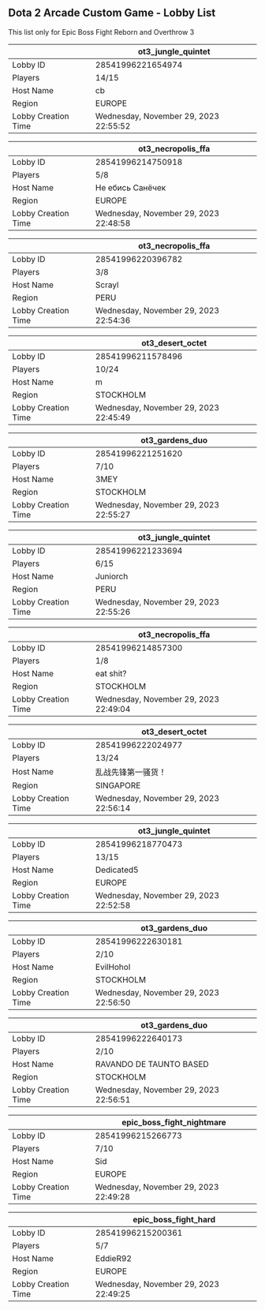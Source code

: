 ## Dota 2 Arcade Custom Game - Lobby List

This list only for Epic Boss Fight Reborn and Overthrow 3

|  | ot3_jungle_quintet |
| ------ | ------ |
| Lobby ID | 28541996221654974 |
| Players | 14/15 |
| Host Name | cb|fh99^ #have fun |
| Region | EUROPE |
| Lobby Creation Time | Wednesday, November 29, 2023 22:55:52 |


|  | ot3_necropolis_ffa |
| ------ | ------ |
| Lobby ID | 28541996214750918 |
| Players | 5/8 |
| Host Name | Не ебись Санёчек |
| Region | EUROPE |
| Lobby Creation Time | Wednesday, November 29, 2023 22:48:58 |


|  | ot3_necropolis_ffa |
| ------ | ------ |
| Lobby ID | 28541996220396782 |
| Players | 3/8 |
| Host Name | Scrayl |
| Region | PERU |
| Lobby Creation Time | Wednesday, November 29, 2023 22:54:36 |


|  | ot3_desert_octet |
| ------ | ------ |
| Lobby ID | 28541996211578496 |
| Players | 10/24 |
| Host Name | m |
| Region | STOCKHOLM |
| Lobby Creation Time | Wednesday, November 29, 2023 22:45:49 |


|  | ot3_gardens_duo |
| ------ | ------ |
| Lobby ID | 28541996221251620 |
| Players | 7/10 |
| Host Name | 3MEY |
| Region | STOCKHOLM |
| Lobby Creation Time | Wednesday, November 29, 2023 22:55:27 |


|  | ot3_jungle_quintet |
| ------ | ------ |
| Lobby ID | 28541996221233694 |
| Players | 6/15 |
| Host Name | Juniorch |
| Region | PERU |
| Lobby Creation Time | Wednesday, November 29, 2023 22:55:26 |


|  | ot3_necropolis_ffa |
| ------ | ------ |
| Lobby ID | 28541996214857300 |
| Players | 1/8 |
| Host Name | eat shit? |
| Region | STOCKHOLM |
| Lobby Creation Time | Wednesday, November 29, 2023 22:49:04 |


|  | ot3_desert_octet |
| ------ | ------ |
| Lobby ID | 28541996222024977 |
| Players | 13/24 |
| Host Name | 乱战先锋第一骚货！ |
| Region | SINGAPORE |
| Lobby Creation Time | Wednesday, November 29, 2023 22:56:14 |


|  | ot3_jungle_quintet |
| ------ | ------ |
| Lobby ID | 28541996218770473 |
| Players | 13/15 |
| Host Name | Dedicated5 |
| Region | EUROPE |
| Lobby Creation Time | Wednesday, November 29, 2023 22:52:58 |


|  | ot3_gardens_duo |
| ------ | ------ |
| Lobby ID | 28541996222630181 |
| Players | 2/10 |
| Host Name | EvilHohol |
| Region | STOCKHOLM |
| Lobby Creation Time | Wednesday, November 29, 2023 22:56:50 |


|  | ot3_gardens_duo |
| ------ | ------ |
| Lobby ID | 28541996222640173 |
| Players | 2/10 |
| Host Name | RAVANDO DE TAUNTO BASED |
| Region | STOCKHOLM |
| Lobby Creation Time | Wednesday, November 29, 2023 22:56:51 |


|  | epic_boss_fight_nightmare |
| ------ | ------ |
| Lobby ID | 28541996215266773 |
| Players | 7/10 |
| Host Name | Sid |
| Region | EUROPE |
| Lobby Creation Time | Wednesday, November 29, 2023 22:49:28 |


|  | epic_boss_fight_hard |
| ------ | ------ |
| Lobby ID | 28541996215200361 |
| Players | 5/7 |
| Host Name | EddieR92 |
| Region | EUROPE |
| Lobby Creation Time | Wednesday, November 29, 2023 22:49:25 |


